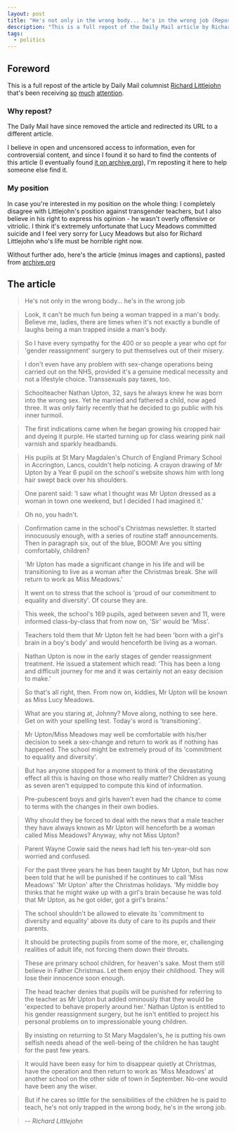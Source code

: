 ```yaml
---
layout: post
title: "He's not only in the wrong body... he's in the wrong job (Repost)"
description: "This is a full repost of the Daily Mail article by Richard Littlejohn. The Daily Mail have removed the post, but I think it should be available for people to read and judge for themselves."
tags:
  - politics
---
```


## Foreword

This is a full repost of the article by Daily Mail columnist [Richard Littlejohn](http://www.dailymail.co.uk/news/columnist-322/Richard-Littlejohn.html) that's been receiving
[so](http://www.guardian.co.uk/media/greenslade/2013/mar/22/richard-littlejohn-transgender)
[much](http://www.pinknews.co.uk/2013/03/22/death-of-trans-teacher-lucy-meadows-prompts-calls-for-daily-mail-to-sack-richard-littlejohn/)
[attention](http://action.sumofus.org/a/daily-mail-littlejohn-lucy-meadows/?akid=1444.355122.uMui_E&rd=1&sub=fwd&t=1).

### Why repost?

The Daily Mail have since removed the article and redirected its URL to a different article.

I believe in open and uncensored access to information, even for controversial content, and since I found it so hard to find the contents of this article (I eventually found [it on archive.org](http://web.archive.org/web/20121226073921/http:/www.dailymail.co.uk/debate/article-2251347/Nathan-Uptons-wrong-body--hes-wrong-job.html)), I'm reposting it here to help someone else find it.

### My position

In case you're interested in my position on the whole thing: I completely disagree with Littlejohn's position against transgender teachers, but I also believe in his right to express his opinion - he wasn't overly offensive or vitriolic. I think it's extremely unfortunate that Lucy Meadows committed suicide and I feel very sorry for Lucy Meadows but also for Richard Littlejohn who's life must be horrible right now.

Without further ado, here's the article (minus images and captions), pasted from [archive.org](http://web.archive.org/web/20121226073921/http:/www.dailymail.co.uk/debate/article-2251347/Nathan-Uptons-wrong-body--hes-wrong-job.html)

## The article

> He's not only in the wrong body... he's in the wrong job

> Look, it can't be much fun being a woman trapped in a man's body. Believe me, ladies, there are times when it's not exactly a bundle of laughs being a man trapped inside a man's body.

> So I have every sympathy for the 400 or so people a year who opt for 'gender reassignment' surgery to put themselves out of their misery.

> I don't even have any problem with sex-change operations being carried out on the NHS, provided it's a genuine medical necessity and not a lifestyle choice. Transsexuals pay taxes, too.

> Schoolteacher Nathan Upton, 32, says he always knew he was born into the wrong sex. Yet he married and fathered a child, now aged three. It was only fairly recently that he decided to go public with his inner turmoil.

> The first indications came when he began growing his cropped hair and dyeing it purple. He started turning up for class wearing pink nail varnish and sparkly headbands.

> His pupils at St Mary Magdalen's Church of England Primary School in Accrington, Lancs, couldn't help noticing. A crayon drawing of Mr Upton by a Year 6 pupil on the school's website shows him with long hair swept back over his shoulders.

> One parent said: 'I saw what I thought was Mr Upton dressed as a woman in town one weekend, but I decided I had imagined it.'

> Oh no, you hadn't.

> Confirmation came in the school's Christmas newsletter. It started innocuously enough, with a series of routine staff announcements. Then in paragraph six, out of the blue, BOOM! Are you sitting comfortably, children?

> 'Mr Upton has made a significant change in his life and will be transitioning to live as a woman after the Christmas break. She will return to work as Miss Meadows.'

> It went on to stress that the school is 'proud of our commitment to equality and diversity'. Of course they are.

> This week, the school's 169 pupils, aged between seven and 11, were informed class-by-class that from now on, 'Sir' would be 'Miss'.

> Teachers told them that Mr Upton felt he had been 'born with a girl's brain in a boy's body' and would henceforth be living as a woman.

> Nathan Upton is now in the early stages of gender reassignment treatment. He issued a statement which read: 'This has been a long and difficult journey for me and it was certainly not an easy decision to make.'

> So that's all right, then. From now on, kiddies, Mr Upton will be known as Miss Lucy Meadows.

> What are you staring at, Johnny? Move along, nothing to see here. Get on with your spelling test. Today's word is 'transitioning'.

> Mr Upton/Miss Meadows may well be comfortable with his/her decision to seek a sex-change and return to work as if nothing has happened. The school might be extremely proud of its 'commitment to equality and diversity'.

> But has anyone stopped for a moment to think of the devastating effect all this is having on those who really matter? Children as young as seven aren't equipped to compute this kind of information.

> Pre-pubescent boys and girls haven't even had the chance to come to terms with the changes in their own bodies.

> Why should they be forced to deal with the news that a male teacher they have always known as Mr Upton will henceforth be a woman called Miss Meadows? Anyway, why not Miss Upton?

> Parent Wayne Cowie said the news had left his ten-year-old son worried and confused.

> For the past three years he has been taught by Mr Upton, but has now been told that he will be punished if he continues to call 'Miss Meadows' 'Mr Upton' after the Christmas holidays. 'My middle boy thinks that he might wake up with a girl's brain because he was told that Mr Upton, as he got older, got a girl's brains.'

> The school shouldn't be allowed to elevate its 'commitment to diversity and equality' above its duty of care to its pupils and their parents.

> It should be protecting pupils from some of the more, er, challenging realities of adult life, not forcing them down their throats.

> These are primary school children, for heaven's sake. Most them still believe in Father Christmas. Let them enjoy their childhood. They will lose their innocence soon enough.

> The head teacher denies that pupils will be punished for referring to the teacher as Mr Upton but added ominously that they would be 'expected to behave properly around her.' Nathan Upton is entitled to his gender reassignment surgery, but he isn't entitled to project his personal problems on to impressionable young children.

> By insisting on returning to St Mary Magdalen's, he is putting his own selfish needs ahead of the well-being of the children he has taught for the past few years.

> It would have been easy for him to disappear quietly at Christmas, have the operation and then return to work as 'Miss Meadows' at another school on the other side of town in September. No-one would have been any the wiser.

> But if he cares so little for the sensibilities of the children he is paid to teach, he's not only trapped in the wrong body, he's in the wrong job.

> -- <cite>Richard Littlejohn</cite>

